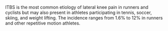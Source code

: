 ITBS is the most common etiology of lateral knee pain in runners and cyclists but may also present in athletes participating in tennis, soccer, skiing, and weight lifting. The incidence ranges from 1.6% to 12% in runners and other repetitive motion athletes.